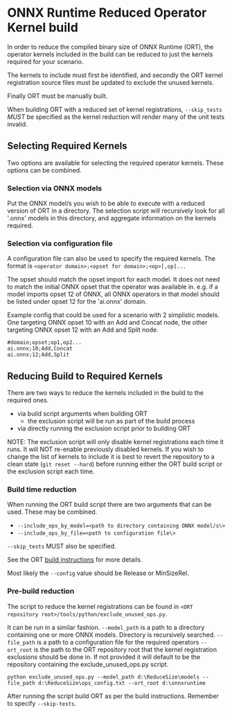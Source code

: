 # ONNX Runtime Reduced Operator Kernel build

In order to reduce the compiled binary size of ONNX Runtime (ORT), the operator kernels included in the build can be reduced to just the kernels required for your scenario. 

The kernels to include must first be identified, and secondly the ORT kernel registration source files must be updated to exclude the unused kernels. 

Finally ORT must be manually built.

When building ORT with a reduced set of kernel registrations, `--skip_tests` *MUST* be specified as the kernel reduction will render many of the unit tests invalid. 

## Selecting Required Kernels

Two options are available for selecting the required operator kernels. These options can be combined.

### Selection via ONNX models

Put the ONNX model/s you wish to be able to execute with a reduced version of ORT in a directory. The selection script will recursively look for all '.onnx' models in this directory, and aggregate information on the kernels required. 

### Selection via configuration file

A configuration file can also be used to specify the required kernels. 
The format is `<operator domain>;<opset for domain>;<op>[,op]...`

The opset should match the opset import for each model. It does not need to match the initial ONNX opset that the operator was available in. 
e.g. if a  model imports opset 12 of ONNX, all ONNX operators in that model should be listed under opset 12 for the 'ai.onnx' domain.

Example config that could be used for a scenario with 2 simplistic models. One targeting ONNX opset 10 with an Add and Concat node, the other targeting ONNX opset 12 with an Add and Split node.

```
#domain;opset;op1,op2...
ai.onnx;10;Add,Concat
ai.onnx;12;Add,Split
```

## Reducing Build to Required Kernels

There are two ways to reduce the kernels included in the build to the required ones.
  - via build script arguments when building ORT
    - the exclusion script will be run as part of the build process
  - via directly running the exclusion script prior to building ORT

NOTE: The exclusion script will only disable kernel registrations each time it runs. It will NOT re-enable previously disabled kernels. If you wish to change the list of kernels to include it is best to revert the repository to a clean state (`git reset --hard`) before running either the ORT build script or the exclusion script each time.

### Build time reduction

When running the ORT build script there are two arguments that can be used. These may be combined. 

  - `--include_ops_by_model=<path to directory containing ONNX model/s\>`
  - `--include_ops_by_file=<path to configuration file\>`

`--skip_tests` MUST also be specified.

See the ORT [build instructions](https://github.com/microsoft/onnxruntime/blob/master/BUILD.md#build-instructions) for more details.

Most likely the `--config` value should be Release or MinSizeRel.

### Pre-build reduction

The script to reduce the kernel registrations can be found in `<ORT repository root>/tools/python/exclude_unused_ops.py`.

It can be run in a similar fashion. 
`--model_path` is a path to a directory containing one or more ONNX models. Directory is recursively searched.
`--file_path` is a path to a configuration file for the required operators
`--ort_root` is the path to the ORT repository root that the kernel registration exclusions should be done in. If not provided it will default to be the repository containing the exclude_unused_ops.py script.

```
python exclude_unused_ops.py --model_path d:\ReduceSize\models --file_path d:\ReduceSize\ops_config.txt --ort_root d:\onnxruntime
```

After running the script build ORT as per the build instructions. Remember to specify `--skip-tests`.

